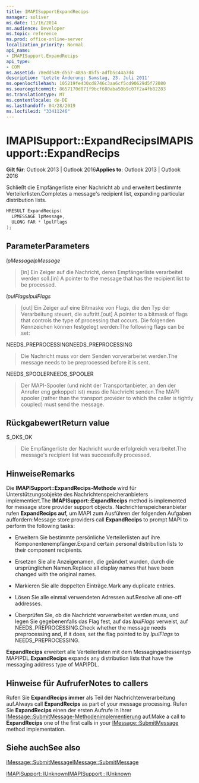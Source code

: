 ```yaml
---
title: IMAPISupportExpandRecips
manager: soliver
ms.date: 11/16/2014
ms.audience: Developer
ms.topic: reference
ms.prod: office-online-server
localization_priority: Normal
api_name:
- IMAPISupport.ExpandRecips
api_type:
- COM
ms.assetid: 78edd549-d557-489a-85f5-adfb5c44a7d4
description: 'Letzte Änderung: Samstag, 23. Juli 2011'
ms.openlocfilehash: 105219fe430cd8746c3aa6cf5cd90629d5f72080
ms.sourcegitcommit: 8657170d071f9bcf680aba50b9c07f2a4fb82283
ms.translationtype: MT
ms.contentlocale: de-DE
ms.lasthandoff: 04/28/2019
ms.locfileid: "33411246"
---
```

# <a name="imapisupportexpandrecips"></a><span data-ttu-id="7353a-103">IMAPISupport::ExpandRecips</span><span class="sxs-lookup"><span data-stu-id="7353a-103">IMAPISupport::ExpandRecips</span></span>

  
  
<span data-ttu-id="7353a-104">**Gilt für**: Outlook 2013 | Outlook 2016</span><span class="sxs-lookup"><span data-stu-id="7353a-104">**Applies to**: Outlook 2013 | Outlook 2016</span></span> 
  
<span data-ttu-id="7353a-105">Schließt die Empfängerliste einer Nachricht ab und erweitert bestimmte Verteilerlisten.</span><span class="sxs-lookup"><span data-stu-id="7353a-105">Completes a message's recipient list, expanding particular distribution lists.</span></span>
  
```cpp
HRESULT ExpandRecips(
  LPMESSAGE lpMessage,
  ULONG FAR * lpulFlags
);
```

## <a name="parameters"></a><span data-ttu-id="7353a-106">Parameter</span><span class="sxs-lookup"><span data-stu-id="7353a-106">Parameters</span></span>

 <span data-ttu-id="7353a-107">_lpMessage_</span><span class="sxs-lookup"><span data-stu-id="7353a-107">_lpMessage_</span></span>
  
> <span data-ttu-id="7353a-108">[in] Ein Zeiger auf die Nachricht, deren Empfängerliste verarbeitet werden soll.</span><span class="sxs-lookup"><span data-stu-id="7353a-108">[in] A pointer to the message that has the recipient list to be processed.</span></span>
    
 <span data-ttu-id="7353a-109">_lpulFlags_</span><span class="sxs-lookup"><span data-stu-id="7353a-109">_lpulFlags_</span></span>
  
> <span data-ttu-id="7353a-110">[out] Ein Zeiger auf eine Bitmaske von Flags, die den Typ der Verarbeitung steuert, die auftritt.</span><span class="sxs-lookup"><span data-stu-id="7353a-110">[out] A pointer to a bitmask of flags that controls the type of processing that occurs.</span></span> <span data-ttu-id="7353a-111">Die folgenden Kennzeichen können festgelegt werden:</span><span class="sxs-lookup"><span data-stu-id="7353a-111">The following flags can be set:</span></span>
    
<span data-ttu-id="7353a-112">NEEDS_PREPROCESSING</span><span class="sxs-lookup"><span data-stu-id="7353a-112">NEEDS_PREPROCESSING</span></span> 
  
> <span data-ttu-id="7353a-113">Die Nachricht muss vor dem Senden vorverarbeitet werden.</span><span class="sxs-lookup"><span data-stu-id="7353a-113">The message needs to be preprocessed before it is sent.</span></span>
    
<span data-ttu-id="7353a-114">NEEDS_SPOOLER</span><span class="sxs-lookup"><span data-stu-id="7353a-114">NEEDS_SPOOLER</span></span> 
  
> <span data-ttu-id="7353a-115">Der MAPI-Spooler (und nicht der Transportanbieter, an den der Anrufer eng gekoppelt ist) muss die Nachricht senden.</span><span class="sxs-lookup"><span data-stu-id="7353a-115">The MAPI spooler (rather than the transport provider to which the caller is tightly coupled) must send the message.</span></span>
    
## <a name="return-value"></a><span data-ttu-id="7353a-116">Rückgabewert</span><span class="sxs-lookup"><span data-stu-id="7353a-116">Return value</span></span>

<span data-ttu-id="7353a-117">S_OK</span><span class="sxs-lookup"><span data-stu-id="7353a-117">S_OK</span></span> 
  
> <span data-ttu-id="7353a-118">Die Empfängerliste der Nachricht wurde erfolgreich verarbeitet.</span><span class="sxs-lookup"><span data-stu-id="7353a-118">The message's recipient list was successfully processed.</span></span>
    
## <a name="remarks"></a><span data-ttu-id="7353a-119">Hinweise</span><span class="sxs-lookup"><span data-stu-id="7353a-119">Remarks</span></span>

<span data-ttu-id="7353a-120">Die **IMAPISupport::ExpandRecips-Methode** wird für Unterstützungsobjekte des Nachrichtenspeicheranbieters implementiert.</span><span class="sxs-lookup"><span data-stu-id="7353a-120">The **IMAPISupport::ExpandRecips** method is implemented for message store provider support objects.</span></span> <span data-ttu-id="7353a-121">Nachrichtenspeicheranbieter rufen **ExpandRecips auf,** um MAPI zum Ausführen der folgenden Aufgaben auffordern:</span><span class="sxs-lookup"><span data-stu-id="7353a-121">Message store providers call **ExpandRecips** to prompt MAPI to perform the following tasks:</span></span> 
  
- <span data-ttu-id="7353a-122">Erweitern Sie bestimmte persönliche Verteilerlisten auf ihre Komponentenempfänger.</span><span class="sxs-lookup"><span data-stu-id="7353a-122">Expand certain personal distribution lists to their component recipients.</span></span>
    
- <span data-ttu-id="7353a-123">Ersetzen Sie alle Anzeigenamen, die geändert wurden, durch die ursprünglichen Namen.</span><span class="sxs-lookup"><span data-stu-id="7353a-123">Replace all display names that have been changed with the original names.</span></span>
    
- <span data-ttu-id="7353a-124">Markieren Sie alle doppelten Einträge.</span><span class="sxs-lookup"><span data-stu-id="7353a-124">Mark any duplicate entries.</span></span>
    
- <span data-ttu-id="7353a-125">Lösen Sie alle einmal verwendeten Adressen auf.</span><span class="sxs-lookup"><span data-stu-id="7353a-125">Resolve all one-off addresses.</span></span> 
    
- <span data-ttu-id="7353a-126">Überprüfen Sie, ob die Nachricht vorverarbeitet werden muss, und legen Sie gegebenenfalls das Flag fest, auf das  _lpulFlags_ verweist, auf NEEDS_PREPROCESSING.</span><span class="sxs-lookup"><span data-stu-id="7353a-126">Check whether the message needs preprocessing and, if it does, set the flag pointed to by  _lpulFlags_ to NEEDS_PREPROCESSING.</span></span> 
    
 <span data-ttu-id="7353a-127">**ExpandRecips** erweitert alle Verteilerlisten mit dem Messagingadressentyp MAPIPDL.</span><span class="sxs-lookup"><span data-stu-id="7353a-127">**ExpandRecips** expands any distribution lists that have the messaging address type of MAPIPDL.</span></span> 
  
## <a name="notes-to-callers"></a><span data-ttu-id="7353a-128">Hinweise für Aufrufer</span><span class="sxs-lookup"><span data-stu-id="7353a-128">Notes to callers</span></span>

<span data-ttu-id="7353a-129">Rufen Sie **ExpandRecips immer** als Teil der Nachrichtenverarbeitung auf.</span><span class="sxs-lookup"><span data-stu-id="7353a-129">Always call **ExpandRecips** as part of your message processing.</span></span> <span data-ttu-id="7353a-130">Rufen Sie **ExpandRecips** einen der ersten Aufrufe in Ihrer [IMessage::SubmitMessage-Methodenimplementierung](imessage-submitmessage.md) auf.</span><span class="sxs-lookup"><span data-stu-id="7353a-130">Make a call to **ExpandRecips** one of the first calls in your [IMessage::SubmitMessage](imessage-submitmessage.md) method implementation.</span></span> 
  
## <a name="see-also"></a><span data-ttu-id="7353a-131">Siehe auch</span><span class="sxs-lookup"><span data-stu-id="7353a-131">See also</span></span>



[<span data-ttu-id="7353a-132">IMessage::SubmitMessage</span><span class="sxs-lookup"><span data-stu-id="7353a-132">IMessage::SubmitMessage</span></span>](imessage-submitmessage.md)
  
[<span data-ttu-id="7353a-133">IMAPISupport: IUnknown</span><span class="sxs-lookup"><span data-stu-id="7353a-133">IMAPISupport : IUnknown</span></span>](imapisupportiunknown.md)

